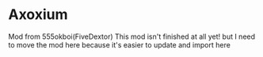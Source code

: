 # Axoxium
Mod from 555okboi(FiveDextor)
This mod isn't finished at all yet! but I need to move the mod here because it's easier to update and import here
